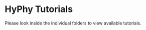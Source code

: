 HyPhy Tutorials
===============

Please look inside the individual folders to view available tutorials. 
